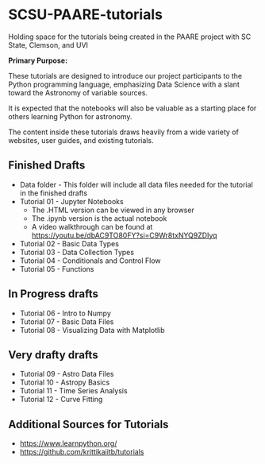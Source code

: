# SCSU-PAARE-tutorials
Holding space for the tutorials being created in the PAARE project with SC State, Clemson, and UVI

**Primary Purpose:**

These tutorials are designed to introduce our project participants to the Python programming language, emphasizing Data Science with a slant toward the Astronomy of variable sources. 

It is expected that the notebooks will also be valuable as a starting place for others learning Python for astronomy. 

The content inside these tutorials draws heavily from a wide variety of websites, user guides, and existing tutorials. 


## Finished Drafts
* Data folder - This folder will include all data files needed for the tutorial in the finished drafts
* Tutorial 01 - Jupyter Notebooks
   * The .HTML version can be viewed in any browser
   * The .ipynb version is the actual notebook
   * A video walkthrough can be found at https://youtu.be/dbAC9TO80FY?si=C9Wr8txNYQ9ZDIyq
* Tutorial 02 - Basic Data Types
* Tutorial 03 - Data Collection Types
* Tutorial 04 - Conditionals and Control Flow
* Tutorial 05 - Functions

## In Progress drafts
* Tutorial 06 - Intro to Numpy
* Tutorial 07 - Basic Data Files
* Tutorial 08 - Visualizing Data with Matplotlib


## Very drafty drafts

* Tutorial 09 - Astro Data Files
* Tutorial 10 - Astropy Basics
* Tutorial 11 - Time Series Analysis
* Tutorial 12 - Curve Fitting



## Additional Sources for Tutorials

* https://www.learnpython.org/
* https://github.com/krittikaiitb/tutorials
